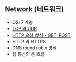 ## Network (네트워크)

- OSI 7 계층
- [TCP 와 UDP](./contents/TCP-UDP.md)
- [HTTP 요청 방식 - GET, POST](./contents/get-post.md)
- HTTP 와 HTTPS
- DNS round robin 방식
- 웹 통신의 큰 흐름
